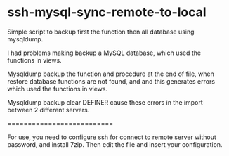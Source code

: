 ssh-mysql-sync-remote-to-local
==========================

Simple script to backup first the function then all database using mysqldump. 

I had problems making backup a MySQL database, which used the functions in views. 

Mysqldump backup the function and procedure at the end of file, when restore database functions are not found, and and this generates errors which used the functions in views. 

Mysqldump backup clear DEFINER cause these errors in the import between 2 different servers.

==========================

For use, you need to configure ssh for connect to remote server without password, and install 7zip. Then edit the file and insert your configuration.
